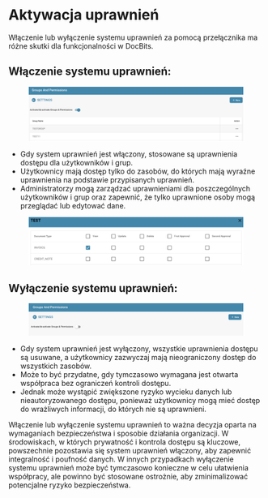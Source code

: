 # Aktywacja uprawnień

Włączenie lub wyłączenie systemu uprawnień za pomocą przełącznika ma różne skutki dla funkcjonalności w DocBits.

## **Włączenie systemu uprawnień:**

<figure><img src="../../../../../.gitbook/assets/activation-permissions1.png" alt=""><figcaption></figcaption></figure>

* Gdy system uprawnień jest włączony, stosowane są uprawnienia dostępu dla użytkowników i grup.
* Użytkownicy mają dostęp tylko do zasobów, do których mają wyraźne uprawnienia na podstawie przypisanych uprawnień.
* Administratorzy mogą zarządzać uprawnieniami dla poszczególnych użytkowników i grup oraz zapewnić, że tylko uprawnione osoby mogą przeglądać lub edytować dane.

<figure><img src="../../../../../.gitbook/assets/activation-permissions2.png" alt=""><figcaption></figcaption></figure>

## Wyłączenie systemu uprawnień:

<figure><img src="../../../../../.gitbook/assets/activation-permissions3.png" alt=""><figcaption></figcaption></figure>

* Gdy system uprawnień jest wyłączony, wszystkie uprawnienia dostępu są usuwane, a użytkownicy zazwyczaj mają nieograniczony dostęp do wszystkich zasobów.
* Może to być przydatne, gdy tymczasowo wymagana jest otwarta współpraca bez ograniczeń kontroli dostępu.
* Jednak może wystąpić zwiększone ryzyko wycieku danych lub nieautoryzowanego dostępu, ponieważ użytkownicy mogą mieć dostęp do wrażliwych informacji, do których nie są uprawnieni.

Włączenie lub wyłączenie systemu uprawnień to ważna decyzja oparta na wymaganiach bezpieczeństwa i sposobie działania organizacji. W środowiskach, w których prywatność i kontrola dostępu są kluczowe, powszechnie pozostawia się system uprawnień włączony, aby zapewnić integralność i poufność danych. W innych przypadkach wyłączenie systemu uprawnień może być tymczasowo konieczne w celu ułatwienia współpracy, ale powinno być stosowane ostrożnie, aby zminimalizować potencjalne ryzyko bezpieczeństwa.
